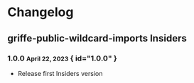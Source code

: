# Changelog

## griffe-public-wildcard-imports Insiders

### 1.0.0 <small>April 22, 2023</small> { id="1.0.0" }

- Release first Insiders version
